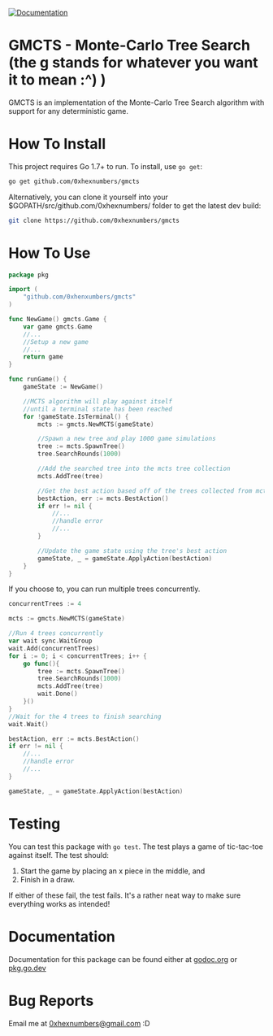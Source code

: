 [![Documentation](https://img.shields.io/badge/Documentation-GoDoc-green.svg)](https://godoc.org/github.com/0xhexnumbers/gmcts)

GMCTS - Monte-Carlo Tree Search (the g stands for whatever you want it to mean :^) )
====================================================================================

GMCTS is an implementation of the Monte-Carlo Tree Search algorithm
with support for any deterministic game.

How To Install
==============

This project requires Go 1.7+ to run. To install, use `go get`:

```bash
go get github.com/0xhexnumbers/gmcts
```

Alternatively, you can clone it yourself into your $GOPATH/src/github.com/0xhexnumbers/ folder to get the latest dev build:

```bash
git clone https://github.com/0xhexnumbers/gmcts
```

How To Use
==========

```go
package pkg

import (
    "github.com/0xhenxumbers/gmcts"
)

func NewGame() gmcts.Game {
    var game gmcts.Game
    //...
    //Setup a new game
    //...
    return game
}

func runGame() {
    gameState := NewGame()

    //MCTS algorithm will play against itself
    //until a terminal state has been reached
    for !gameState.IsTerminal() {
        mcts := gmcts.NewMCTS(gameState)

        //Spawn a new tree and play 1000 game simulations
        tree := mcts.SpawnTree()
        tree.SearchRounds(1000)

        //Add the searched tree into the mcts tree collection
        mcts.AddTree(tree)

        //Get the best action based off of the trees collected from mcts.AddTree()
        bestAction, err := mcts.BestAction()
        if err != nil {
            //...
            //handle error
            //...
        }

        //Update the game state using the tree's best action
        gameState, _ = gameState.ApplyAction(bestAction)
    }
}
```

If you choose to, you can run multiple trees concurrently.

```go
concurrentTrees := 4

mcts := gmcts.NewMCTS(gameState)

//Run 4 trees concurrently
var wait sync.WaitGroup
wait.Add(concurrentTrees)
for i := 0; i < concurrentTrees; i++ {
    go func(){
        tree := mcts.SpawnTree()
        tree.SearchRounds(1000)
        mcts.AddTree(tree)
        wait.Done()
    }()
}
//Wait for the 4 trees to finish searching
wait.Wait()

bestAction, err := mcts.BestAction()
if err != nil {
    //...
    //handle error
    //...
}

gameState, _ = gameState.ApplyAction(bestAction)
```

Testing
=======

You can test this package with `go test`. The test plays a game of tic-tac-toe against itself. The test should:

1. Start the game by placing an x piece in the middle, and
2. Finish in a draw.

If either of these fail, the test fails. It's a rather neat way to make sure everything works as intended!

Documentation
=============

Documentation for this package can be found either at [godoc.org](godoc.org/github.com/0xhexnumbers/gmcts) or [pkg.go.dev](pkg.go.dev/github.com/0xhexnumbers/gmcts)

Bug Reports
===========

Email me at 0xhexnumbers@gmail.com :D
